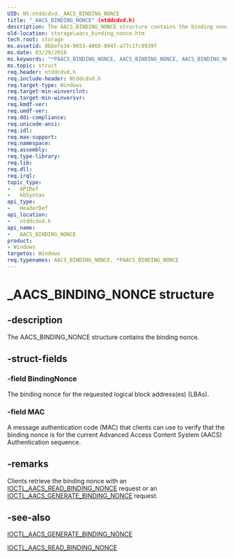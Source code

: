 ```yaml
---
UID: NS:ntddcdvd._AACS_BINDING_NONCE
title: "_AACS_BINDING_NONCE" (ntddcdvd.h)
description: The AACS_BINDING_NONCE structure contains the binding nonce.
old-location: storage\aacs_binding_nonce.htm
tech.root: storage
ms.assetid: 8bbefe34-9653-4868-894f-a77c1fc9939f
ms.date: 03/29/2018
ms.keywords: "*PAACS_BINDING_NONCE, AACS_BINDING_NONCE, AACS_BINDING_NONCE structure [Storage Devices], PAACS_BINDING_NONCE, PAACS_BINDING_NONCE structure pointer [Storage Devices], _AACS_BINDING_NONCE, ntddcdvd/AACS_BINDING_NONCE, ntddcdvd/PAACS_BINDING_NONCE, storage.aacs_binding_nonce, structs-DVD_4420e26a-681e-4942-9f90-699bcd80b37f.xml"
ms.topic: struct
req.header: ntddcdvd.h
req.include-header: Ntddcdvd.h
req.target-type: Windows
req.target-min-winverclnt: 
req.target-min-winversvr: 
req.kmdf-ver: 
req.umdf-ver: 
req.ddi-compliance: 
req.unicode-ansi: 
req.idl: 
req.max-support: 
req.namespace: 
req.assembly: 
req.type-library: 
req.lib: 
req.dll: 
req.irql: 
topic_type:
-	APIRef
-	kbSyntax
api_type:
-	HeaderDef
api_location:
-	ntddcdvd.h
api_name:
-	AACS_BINDING_NONCE
product:
- Windows
targetos: Windows
req.typenames: AACS_BINDING_NONCE, *PAACS_BINDING_NONCE
---
```


# _AACS_BINDING_NONCE structure


## -description


The AACS_BINDING_NONCE structure contains the binding nonce.


## -struct-fields




### -field BindingNonce

The binding nonce for the requested logical block address(es) (LBAs).


### -field MAC

A message authentication code (MAC) that clients can use to verify that the binding nonce is for the current Advanced Access Content System (AACS) Authentication sequence.


## -remarks



Clients retrieve the binding nonce with an <a href="https://msdn.microsoft.com/library/windows/hardware/ff559262">IOCTL_AACS_READ_BINDING_NONCE</a> request or an <a href="https://msdn.microsoft.com/library/windows/hardware/ff559248">IOCTL_AACS_GENERATE_BINDING_NONCE</a> request.




## -see-also




<a href="https://msdn.microsoft.com/library/windows/hardware/ff559248">IOCTL_AACS_GENERATE_BINDING_NONCE</a>



<a href="https://msdn.microsoft.com/library/windows/hardware/ff559262">IOCTL_AACS_READ_BINDING_NONCE</a>
 

 

